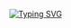 [![Typing SVG](https://readme-typing-svg.demolab.com?font=Fira+Code&duration=3000&pause=500&random=false&width=435&lines=Hi%2C+I'm+Idodo+%F0%9F%91%8B;currently%3A+researching+%F0%9F%94%8D+;currently%3A+developing+%F0%9F%92%BB+)](https://git.io/typing-svg)

<!---
Idodo12/Idodo12 is a ✨ special ✨ repository because its `README.md` (this file) appears on your GitHub profile.
You can click the Preview link to take a look at your changes.
--->
